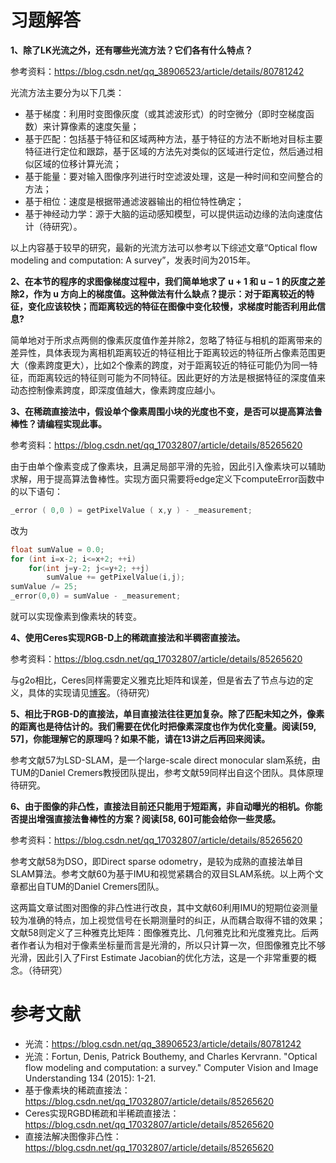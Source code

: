 # 习题解答

**1、除了LK光流之外，还有哪些光流方法？它们各有什么特点？**

参考资料：https://blog.csdn.net/qq_38906523/article/details/80781242

光流方法主要分为以下几类：

- 基于梯度：利用时变图像灰度（或其滤波形式）的时空微分（即时空梯度函数）来计算像素的速度矢量；
- 基于匹配：包括基于特征和区域两种方法，基于特征的方法不断地对目标主要特征进行定位和跟踪，基于区域的方法先对类似的区域进行定位，然后通过相似区域的位移计算光流；
- 基于能量：要对输入图像序列进行时空滤波处理，这是一种时间和空间整合的方法；
- 基于相位：速度是根据带通滤波器输出的相位特性确定；
- 基于神经动力学：源于大脑的运动感知模型，可以提供运动边缘的法向速度估计（待研究）。

以上内容基于较早的研究，最新的光流方法可以参考以下综述文章“Optical flow modeling and computation: A survey”，发表时间为2015年。

**2、在本节的程序的求图像梯度过程中，我们简单地求了 u + 1 和 u − 1 的灰度之差除2，作为 u 方向上的梯度值。这种做法有什么缺点？提示：对于距离较近的特征，变化应该较快；而距离较远的特征在图像中变化较慢，求梯度时能否利用此信息?**

简单地对于所求点两侧的像素灰度值作差并除2，忽略了特征与相机的距离带来的差异性，具体表现为离相机距离较近的特征相比于距离较远的特征所占像素范围更大（像素跨度更大），比如2个像素的跨度，对于距离较近的特征可能仍为同一特征，而距离较远的特征则可能为不同特征。因此更好的方法是根据特征的深度值来动态控制像素跨度，即深度值越大，像素跨度应越小。


**3、在稀疏直接法中，假设单个像素周围小块的光度也不变，是否可以提高算法鲁棒性？请编程实现此事。**

参考资料：https://blog.csdn.net/qq_17032807/article/details/85265620

由于由单个像素变成了像素块，且满足局部平滑的先验，因此引入像素块可以辅助求解，用于提高算法鲁棒性。实现方面只需要将edge定义下computeError函数中的以下语句：

```cpp
_error ( 0,0 ) = getPixelValue ( x,y ) - _measurement;
```

改为

```cpp
float sumValue = 0.0;
for (int i=x-2; i<=x+2; ++i)
    for(int j=y-2; j<=y+2; ++j)
        sumValue += getPixelValue(i,j);
sumValue /= 25;
_error(0,0) = sumValue - _measurement;
```

就可以实现像素到像素块的转变。


**4、使用Ceres实现RGB-D上的稀疏直接法和半稠密直接法。**

参考资料：https://blog.csdn.net/qq_17032807/article/details/85265620

与g2o相比，Ceres同样需要定义雅克比矩阵和误差，但是省去了节点与边的定义，具体的实现请见[博客](https://blog.csdn.net/qq_17032807/article/details/85265620)。（待研究）


**5、相比于RGB-D的直接法，单目直接法往往更加复杂。除了匹配未知之外，像素的距离也是待估计的。我们需要在优化时把像素深度也作为优化变量。阅读[59, 57]，你能理解它的原理吗？如果不能，请在13讲之后再回来阅读。**

参考文献57为LSD-SLAM，是一个large-scale direct monocular slam系统，由TUM的Daniel Cremers教授团队提出，参考文献59同样出自这个团队。具体原理待研究。


**6、由于图像的非凸性，直接法目前还只能用于短距离，非自动曝光的相机。你能否提出增强直接法鲁棒性的方案？阅读[58, 60]可能会给你一些灵感。**

参考资料：https://blog.csdn.net/qq_17032807/article/details/85265620

参考文献58为DSO，即Direct sparse odometry，是较为成熟的直接法单目SLAM算法。参考文献60为基于IMU和视觉紧耦合的双目SLAM系统。以上两个文章都出自TUM的Daniel Cremers团队。

这两篇文章试图对图像的非凸性进行改良，其中文献60利用IMU的短期位姿测量较为准确的特点，加上视觉信号在长期测量时的纠正，从而耦合取得不错的效果；文献58则定义了三种雅克比矩阵：图像雅克比、几何雅克比和光度雅克比。后两者作者认为相对于像素坐标量而言是光滑的，所以只计算一次，但图像雅克比不够光滑，因此引入了First Estimate Jacobian的优化方法，这是一个非常重要的概念。（待研究）




# 参考文献

- 光流：https://blog.csdn.net/qq_38906523/article/details/80781242
- 光流：Fortun, Denis, Patrick Bouthemy, and Charles Kervrann. "Optical flow modeling and computation: a survey." Computer Vision and Image Understanding 134 (2015): 1-21.
- 基于像素块的稀疏直接法：https://blog.csdn.net/qq_17032807/article/details/85265620
- Ceres实现RGBD稀疏和半稀疏直接法：https://blog.csdn.net/qq_17032807/article/details/85265620
- 直接法解决图像非凸性：https://blog.csdn.net/qq_17032807/article/details/85265620
